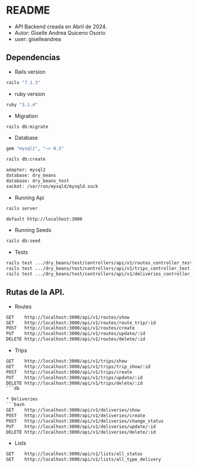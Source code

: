 
# README 

- API Backend creada en Abril de 2024.
- Autor: Giselle Andrea Quiceno Osorio
- user: giselleandrea

## Dependencias 

* Rails version 
```bash
rails "7.1.3"
```
* ruby version
```bash
ruby "3.1.4"
```
* Migration
```bash
rails db:migrate
```
* Database
```bash
gem "mysql2", "~> 0.5"

rails db:create

adapter: mysql2
database: dry_beans
database: dry_beans_test
socket: /var/run/mysqld/mysqld.sock

```
* Running Api
```bash
rails server

default http://localhost:3000 

```
* Running Seeds 
```bash
rails db:seed
```

* Tests
```bash
rails test .../dry_beans/test/controllers/api/v1/routes_controller_test.rb
rails test .../dry_beans/test/controllers/api/v1/trips_controller_test.rb
rails test .../dry_beans/test/controllers/api/v1/deliveries_controller_test.rb

```

## Rutas de la API.

* Routes
```bash
GET    http://localhost:3000/api/v1/routes/show
GET    http://localhost:3000/api/v1/routes/route_trip/:id
POST   http://localhost:3000/api/v1/routes/create
PUT    http://localhost:3000/api/v1/routes/update/:id
DELETE http://localhost:3000/api/v1/routes/delete/:id
```

* Trips
```bash
GET    http://localhost:3000/api/v1/trips/show
GET    http://localhost:3000/api/v1/trips/trip_show/:id
POST   http://localhost:3000/api/v1/trips/create
PUT    http://localhost:3000/api/v1/trips/update/:id
DELETE http://localhost:3000/api/v1/trips/delete/:id
```db

* Deliveries
```bash
GET    http://localhost:3000/api/v1/deliveries/show
POST   http://localhost:3000/api/v1/deliveries/create
POST   http://localhost:3000/api/v1/deliveries/change_status
PUT    http://localhost:3000/api/v1/deliveries/update/:id
DELETE http://localhost:3000/api/v1/deliveries/delete/:id
```

* Lists
```bash
GET    http://localhost:3000/api/v1/lists/all_status
GET    http://localhost:3000/api/v1/lists/all_type_delivery
```




